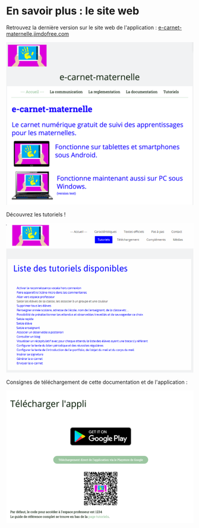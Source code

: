 # En savoir plus : le site web 

Retrouvez la dernière version sur le site web  de l'application : [e-carnet-maternelle.jimdofree.com](https://e-carnet-maternelle.jimdofree.com/)

<!-- ![Le site web](screenshots/2018-02-06-06-39-29.png) -->
![Le site web](screenshots/2020-04-25-17-53-44.png)

Découvrez les tutoriels !

![Les tutoriels](screenshots/2018-02-06-06-40-51.png)

Consignes de téléchargement de cette documentation et de l'application : 

![Téléchargement](screenshots/2019-12-31-14-50-38.png)


